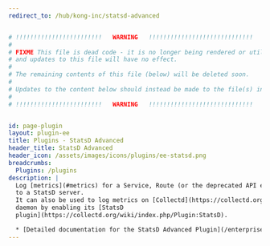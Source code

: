 ```yaml
---
redirect_to: /hub/kong-inc/statsd-advanced


# !!!!!!!!!!!!!!!!!!!!!!!!   WARNING   !!!!!!!!!!!!!!!!!!!!!!!!!!!!!
#
# FIXME This file is dead code - it is no longer being rendered or utilized,
# and updates to this file will have no effect.
#
# The remaining contents of this file (below) will be deleted soon.
#
# Updates to the content below should instead be made to the file(s) in /app/_hub/
#
# !!!!!!!!!!!!!!!!!!!!!!!!   WARNING   !!!!!!!!!!!!!!!!!!!!!!!!!!!!!


id: page-plugin
layout: plugin-ee
title: Plugins - StatsD Advanced
header_title: StatsD Advanced
header_icon: /assets/images/icons/plugins/ee-statsd.png
breadcrumbs:
  Plugins: /plugins
description: |
  Log [metrics](#metrics) for a Service, Route (or the deprecated API entity)
  to a StatsD server.
  It can also be used to log metrics on [Collectd](https://collectd.org/)
  daemon by enabling its [StatsD
  plugin](https://collectd.org/wiki/index.php/Plugin:StatsD).

  * [Detailed documentation for the StatsD Advanced Plugin](/enterprise/latest/plugins/statsd-advanced/)
---
```

